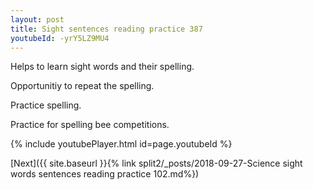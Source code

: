 ```yaml
---
layout: post
title: Sight sentences reading practice 387
youtubeId: -yrY5LZ9MU4
---
```

 
 
Helps to learn sight words and their spelling.

Opportunitiy to repeat the spelling. 

Practice spelling. 
 
Practice for spelling bee competitions. 
 
{% include youtubePlayer.html id=page.youtubeId %}
 
 

[Next]({{ site.baseurl }}{% link  split2/_posts/2018-09-27-Science sight words sentences reading practice 102.md%})
 
